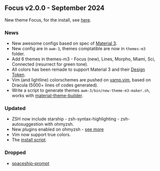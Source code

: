 ## Focus v2.0.0 - September 2024
New theme Focus, for the install, see
[here](https://github.com/szorfein/dotfiles/tree/main/awm-m3/.config/awesome).

### News
- New awesome configs based on spec of [Material 3](https://m3.material.io).
- New config are in `awm-3`, themes comptatible are now in `themes-m3` folder.
- Add 6 themes in themes-m3 - Focus (new), Lines, Morpho, Miami, Sci, Connected (resurrect for green tone).
- All colors has been remade to support Material 3 and their [Design
  Token](https://m3.material.io/foundations/design-tokens/overview).
- Vim (and lightline) colorschemes are pushed on [vamp.vim](https://github.com/szorfein/vamp.vim), based on Dracula (5000+ lines of codes generated).
- Write a script to generate themes `awm-3/bin/new-theme-m3-maker.sh`, works with [material-theme-builder](https://material-foundation.github.io/material-theme-builder/).

### Updated
- ZSH now include starship - zsh-syntax-highlighting - zsh-autosuggestion with ohmyzsh.
- New plugins enabled on ohmyzsh - [see
  more](https://github.com/szorfein/dotfiles/blob/main/zsh/.zshrc)
- Vim now support true colors.
- The [install script](https://github.com/szorfein/dotfiles/blob/main/install).

### Dropped
- [spaceship-prompt](https://github.com/denysdovhan/spaceship-prompt)

